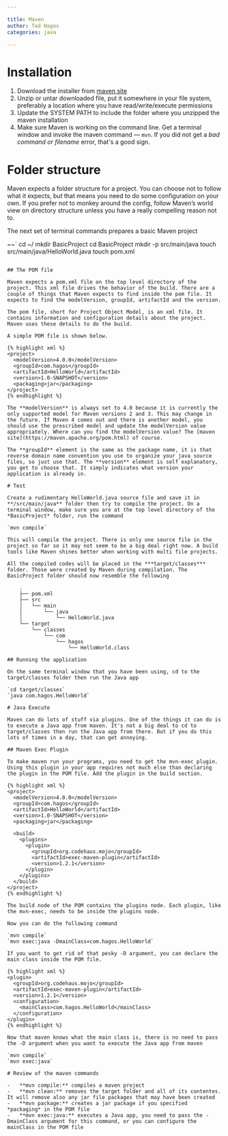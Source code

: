 ```yaml
---

title: Maven
author: Ted Hagos
categories: java

---
```




# Installation

1. Download the installer from  [maven site](http://maven.apache.org/download.cgi)
2. Unzip or untar downloaded file, put it somewhere in your file system, preferably a location where you have read/write/execute permissions
3. Update the SYSTEM PATH to include the folder where you unzipped the maven installation
4.  Make sure Maven is working on the command line. Get a terminal window and invoke the maven command &#x2014; `mvn`. If you did not get a *bad command or filename* error, that's a good sign.

# Folder structure

Maven expects a folder structure for a project. You can choose not to follow what it expects, but that means you need to do some configuration on your own. If you prefer not to monkey around the config, follow Maven’s world view on directory structure unless you have a really compelling reason not to.

The next set of terminal commands prepares a basic Maven project

~~`
cd ~/
mkdir BasicProject
cd BasicProject
mkdir -p src/main/java
touch src/main/java/HelloWorld.java
touch pom.xml
~~~

## The POM file

Maven expects a pom.xml file on the top level directory of the project. This xml file drives the behavior of the build. There are a couple of things that Maven expects to find inside the pom file. It expects to find the modelVersion, groupId, artifactId and the version.

The pom file, short for Project Object Model, is an xml file. It contains information and configuration details about the project. Maven uses these details to do the build.

A simple POM file is shown below.

{% highlight xml %}
<project>
  <modelVersion>4.0.0</modelVersion>
  <groupId>com.hagos</groupId>
  <artifactId>HelloWorld</artifactId>
  <version>1.0-SNAPSHOT</version>
  <packaging>jar</packaging>
</project>
{% endhighlight %}

The **modelVersion** is always set to 4.0 because it is currently the only supported model for Maven versions 2 and 3. This may change in the future. If Maven 4 comes out and there is another model, you should use the prescribed model and update the modelVersion value appropriately. Where can you find the modelVersion value? The [maven site](https://maven.apache.org/pom.html) of course. 

The **groupId** element is the same as the package name, it is that reverse domain name convention you use to organize your java source files, so just use that. The **version** element is self explanatory, you get to choose that. It simply indicates what version your application is already in.

# Test

Create a rudimentary HelloWorld.java source file and save it in **/src/main/java** folder then try to compile the project. On a terminal window, make sure you are at the top level directory of the *BasicProject* folder, run the command

`mvn compile`

This will compile the project. There is only one source file in the project so far so it may not seem to be a big deal right now. A build tools like Maven shines better when working with multi file projects. 

All the compiled codes will be placed in the ***target/classes*** folder. Those were created by Maven during compilation. The BasicProject folder should now resemble the following

    .
    ├── pom.xml
    ├── src
    │   └── main
    │       └── java
    │           └── HelloWorld.java
    └── target
        └── classes
            └── com
                └── hagos
                    └── HelloWorld.class

## Running the application

On the same terminal window that you have been using, cd to the target/classes folder then run the Java app

`cd target/classes`  
`java com.hagos.HelloWorld`

# Java Execute

Maven can do lots of stuff via plugins. One of the things it can do is to execute a Java app from maven. It's not a big deal to cd to target/classes then run the Java app from there. But if you do this lots of times in a day, that can get annoying. 

## Maven Exec Plugin

To make maven run your programs, you need to get the mvn-exec plugin. Using this plugin in your app requires not much else than declaring the plugin in the POM file. Add the plugin in the build section. 

{% highlight xml %}
<project>
  <modelVersion>4.0.0</modelVersion>
  <groupId>com.hagos</groupId>
  <artifactId>HelloWorld</artifactId>
  <version>1.0-SNAPSHOT</version>
  <packaging>jar</packaging>

  <build>
    <plugins>
      <plugin>
        <groupId>org.codehaus.mojo</groupId>
        <artifactId>exec-maven-plugin</artifactId>
        <version>1.2.1</version>
      </plugin>
    </plugins>
  </build>
</project>
{% endhighlight %}

The build node of the POM contains the plugins node. Each plugin, like the mvn-exec, needs to be inside the plugins node. 

Now you can do the following command

`mvn compile`  
`mvn exec:java -DmainClass=com.hagos.HelloWorld`

If you want to get rid of that pesky -D argument, you can declare the main class inside the POM file.

{% highlight xml %}
<plugin>
  <groupId>org.codehaus.mojo</groupId>
  <artifactId>exec-maven-plugin</artifactId>
  <version>1.2.1</version>
  <configuration>
    <mainClass>com.hagos.HelloWorld</mainClass>
  </configuration>
</plugin>
{% endhighlight %}

Now that maven knows what the main class is, there is no need to pass the -D argument when you want to execute the Java app from maven

`mvn compile`  
`mvn exec:java`  

# Review of the maven commands

-   **mvn compile:** compiles a maven project
-   **mvn clean:** removes the target folder and all of its contentes. It will remove also any jar file packages that may have been created
-   **mvn package:** creates a jar package if you specified *packaging* in the POM file
-   **mvn exec:java:** executes a Java app, you need to pass the -DmainClass argument for this command, or you can configure the mainClass in the POM file
